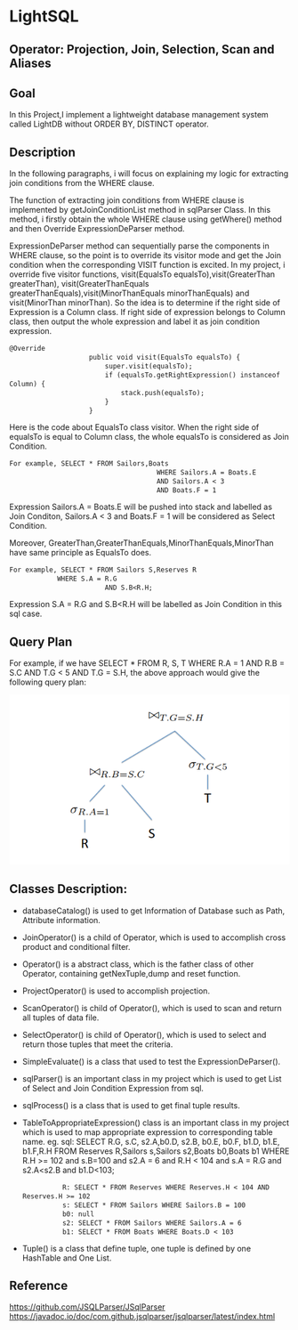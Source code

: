 # LightSQL

## Operator: Projection, Join, Selection, Scan and Aliases
## Goal
In this Project,I implement a lightweight database management system
called LightDB without ORDER BY, DISTINCT operator.

## Description
In the following paragraphs, i will focus on explaining my logic for extracting 
join conditions from the WHERE clause.

The function of extracting join conditions from WHERE clause is implemented by
getJoinConditionList method in sqlParser Class. In this method, i firstly obtain the
whole WHERE clause using getWhere() method and then Override ExpressionDeParser method.

ExpressionDeParser method  can sequentially parse the components in WHERE clause, so the point is to 
override its visitor mode and get the Join condition when the corresponding VISIT function is excited.
In my project, i override five visitor functions, visit(EqualsTo equalsTo),visit(GreaterThan greaterThan),
visit(GreaterThanEquals greaterThanEquals),visit(MinorThanEquals minorThanEquals) and visit(MinorThan minorThan).
So the idea is to determine if the right side of Expression is a Column class. If right side of expression belongs to 
Column class, then output the whole expression and label it as join condition expression.

```
@Override
                    public void visit(EqualsTo equalsTo) {
                        super.visit(equalsTo);
                        if (equalsTo.getRightExpression() instanceof Column) {
                            stack.push(equalsTo);
                        }
                    }
```

Here is the code about EqualsTo class visitor. When the right side of equalsTo is equal to Column
class, the whole equalsTo is considered as Join Condition. 
```
For example, SELECT * FROM Sailors,Boats
                                     WHERE Sailors.A = Boats.E
                                     AND Sailors.A < 3
                                     AND Boats.F = 1
```
Expression Sailors.A = Boats.E will be pushed into stack and labelled as Join Conditon, Sailors.A < 3 and Boats.F = 1
will be considered as Select Condition.

Moreover, GreaterThan,GreaterThanEquals,MinorThanEquals,MinorThan have same principle as EqualsTo does.
```
For example, SELECT * FROM Sailors S,Reserves R 
		    WHERE S.A = R.G 
	                    AND S.B<R.H;
```
Expression S.A = R.G and S.B<R.H will be labelled as Join Condition in this sql case.

## Query Plan

For example, if we have SELECT * FROM R, S, T WHERE R.A = 1 AND R.B = S.C
AND T.G < 5 AND T.G = S.H, the above approach would give the following query plan:

![image](https://github.com/Dzy-HW-XD/LightSQL/blob/main/query%20plan.png)

## Classes Description:

* databaseCatalog() is used to get Information of Database such as Path, Attribute information.
* JoinOperator() is a child of Operator, which is used to accomplish cross product and conditional filter.
* Operator() is a abstract class, which is the father class of other Operator, containing getNexTuple,dump and reset function.
* ProjectOperator() is used to accomplish projection.
* ScanOperator() is child of Operator(), which is used to scan and return all tuples of data file.
* SelectOperator() is child of Operator(), which is used to select and return those tuples that meet the criteria.
* SimpleEvaluate() is a class that used to test the ExpressionDeParser().
* sqlParser() is an important class in my project which is used to get List of Select and Join Condition Expression from sql.
* sqlProcess() is a class that is used to get final tuple results.
* TableToAppropriateExpression() class is an important class in my project which is used to map appropriate expression to corresponding table name.
	eg.
 	            sql: SELECT  R.G, s.C, s2.A,b0.D, s2.B, b0.E, b0.F, b1.D, b1.E, b1.F,R.H 
	            FROM Reserves R,Sailors s,Sailors s2,Boats b0,Boats b1 
			WHERE R.H >= 102 
			      and s.B=100 
			      and s2.A = 6 
		                      and R.H < 104 
			      and s.A = R.G 
			      and s2.A<s2.B 
			      and b1.D<103;

	            R: SELECT * FROM Reserves WHERE Reserves.H < 104 AND Reserves.H >= 102 
	            s: SELECT * FROM Sailors WHERE Sailors.B = 100 
	            b0: null
	            s2: SELECT * FROM Sailors WHERE Sailors.A = 6 
	            b1: SELECT * FROM Boats WHERE Boats.D < 103 
* Tuple() is a class that define tuple, one tuple is defined by one HashTable and One List.


## Reference
https://github.com/JSQLParser/JSqlParser 
https://javadoc.io/doc/com.github.jsqlparser/jsqlparser/latest/index.html





 





